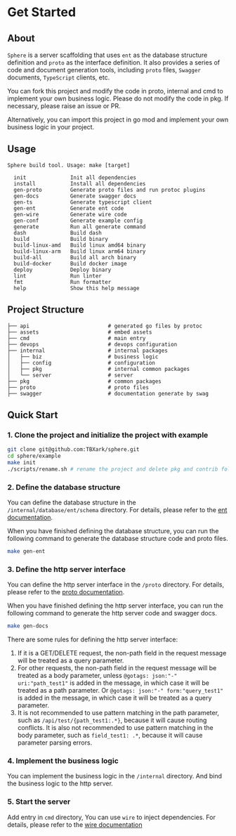 # Get Started

## About

`Sphere` is a server scaffolding that uses `ent` as the database structure definition and `proto` as the interface definition. It also provides a series of code and document generation tools, including `proto` files, `Swagger` documents, `TypeScript` clients, etc.

You can fork this project and modify the code in proto, internal and cmd to implement your own business logic. Please do not modify the code in pkg. If necessary, please raise an issue or PR.

Alternatively, you can import this project in go mod and implement your own business logic in your project.



## Usage
```
Sphere build tool. Usage: make [target]

  init              Init all dependencies
  install           Install all dependencies
  gen-proto         Generate proto files and run protoc plugins
  gen-docs          Generate swagger docs
  gen-ts            Generate typescript client
  gen-ent           Generate ent code
  gen-wire          Generate wire code
  gen-conf          Generate example config
  generate          Run all generate command
  dash              Build dash
  build             Build binary
  build-linux-amd   Build linux amd64 binary
  build-linux-arm   Build linux arm64 binary
  build-all         Build all arch binary
  build-docker      Build docker image
  deploy            Deploy binary
  lint              Run linter
  fmt               Run formatter
  help              Show this help message
```

## Project Structure

```
├── api                         # generated go files by protoc
├── assets                      # embed assets
├── cmd                         # main entry
├── devops                      # devops configuration
├── internal                    # internal packages
│   ├── biz                     # business logic
│   ├── config                  # configuration
│   ├── pkg                     # internal common packages
│   └── server                  # server
├── pkg                         # common packages
├── proto                       # proto files
├── swagger                     # documentation generate by swag
```


## Quick Start

### 1. Clone the project and initialize the project with example

```bash
git clone git@github.com:TBXark/sphere.git
cd sphere/example
make init
./scripts/rename.sh # rename the project and delete pkg and contrib folder
```


### 2. Define the database structure

You can define the database structure in the `/internal/database/ent/schema` directory. For details, please refer to the [ent documentation](https://entgo.io/docs/getting-started).

When you have finished defining the database structure, you can run the following command to generate the database structure code and proto files.

```bash
make gen-ent
```


### 3. Define the http server interface

You can define the http server interface in the `/proto` directory. For details, please refer to the [proto documentation](https://developers.google.com/protocol-buffers/docs/proto3).

When you have finished defining the http server interface, you can run the following command to generate the http server code and swagger docs.

```bash
make gen-docs
```

There are some rules for defining the http server interface:

1. If it is a GET/DELETE request, the non-path field in the request message will be treated as a query parameter.
2. For other requests, the non-path field in the request message will be treated as a body parameter, unless `@gotags: json:"-" uri:"path_test1"` is added in the message, in which case it will be treated as a path parameter. Or `@gotags: json:"-" form:"query_test1"` is added in the message, in which case it will be treated as a query parameter.
3. It is not recommended to use pattern matching in the path parameter, such as `/api/test/{path_test1:.*}`, because it will cause routing conflicts. It is also not recommended to use pattern matching in the body parameter, such as `field_test1: .*`, because it will cause parameter parsing errors.


### 4. Implement the business logic

You can implement the business logic in the `/internal` directory. And bind the business logic to the http server.


### 5. Start the server

Add entry in `cmd` directory, You can use `wire` to inject dependencies. For details, please refer to the [wire documentation](https://github.com/google/wire)